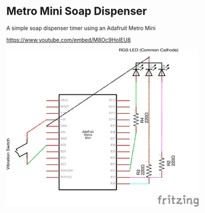 # Metro Mini Soap Dispenser
A simple soap dispenser timer using an Adafruit Metro Mini

https://www.youtube.com/embed/M8Oc9HoIEU8


<img src="https://github.com/smithsa/metro-mini-soap-dispenser/blob/master/soap_dispenser_timer_schematic.png?raw=true">
